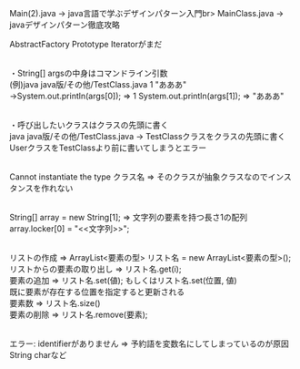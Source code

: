 Main(2).java -> java言語で学ぶデザインパターン入門br>
MainClass.java -> javaデザインパターン徹底攻略<br>

AbstractFactory Prototype Iteratorがまだ<br><br>

・String[] argsの中身はコマンドライン引数<br> 
(例)java java版/その他/TestClass.java 1 "あああ"<br>
->System.out.println(args[0]); => 1 System.out.println(args[1]); => "あああ"<br><br>

・呼び出したいクラスはクラスの先頭に書く<br>
java java版/その他/TestClass.java -> TestClassクラスをクラスの先頭に書く<br>
UserクラスをTestClassより前に書いてしまうとエラー<br><br>

Cannot instantiate the type クラス名 => そのクラスが抽象クラスなのでインスタンスを作れない<br><br> 

String[] array = new String[1]; => 文字列の要素を持つ長さ1の配列<br>
array.locker[0] = "<<文字列>>";<br><br>

リストの作成 => ArrayList<要素の型> リスト名 = new ArrayList<要素の型>();<br>
リストからの要素の取り出し => リスト名.get(i);<br>
要素の追加 => リスト名.set(値); もしくはリスト名.set(位置, 値)<br>
既に要素が存在する位置を指定すると更新される<br>
要素数 => リスト名.size()<br>
要素の削除 => リスト名.remove(要素); <br><br>

エラー: identifierがありません => 予約語を変数名にしてしまっているのが原因 String charなど<br><br>